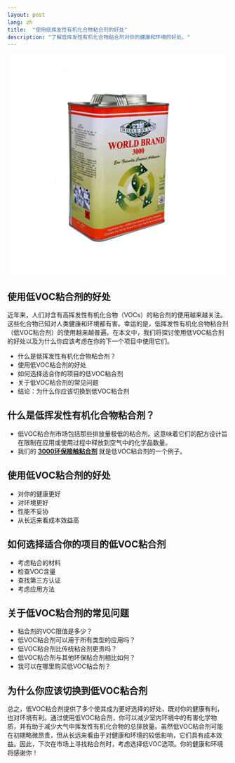 ```yaml
---
layout: post
lang: zh
title:  "使用低挥发性有机化合物粘合剂的好处"
description: "了解低挥发性有机化合物粘合剂对你的健康和环境的好处。"
---
```

![3000](/images/24@2x.jpg "3000")

## 使用低VOC粘合剂的好处
近年来，人们对含有高挥发性有机化合物（VOCs）的粘合剂的使用越来越关注。这些化合物已知对人类健康和环境都有害。幸运的是，低挥发性有机化合物粘合剂（低VOC粘合剂）的使用越来越普遍。在本文中，我们将探讨使用低VOC粘合剂的好处以及为什么你应该考虑在你的下一个项目中使用它们。

* 什么是低挥发性有机化合物粘合剂？
* 使用低VOC粘合剂的好处
* 如何选择适合你的项目的低VOC粘合剂
* 关于低VOC粘合剂的常见问题
* 结论：为什么你应该切换到低VOC粘合剂

## 什么是低挥发性有机化合物粘合剂？
* 低VOC粘合剂市场包括那些排放量极低的粘合剂。这意味着它们的配方设计旨在限制在应用或使用过程中释放到空气中的化学品数量。
* 我们的 [__3000环保接触粘合剂__](/products/3000.html) 就是低VOC粘合剂的一个例子。

## 使用低VOC粘合剂的好处
* 对你的健康更好
* 对环境更好
* 性能不妥协
* 从长远来看成本效益高

## 如何选择适合你的项目的低VOC粘合剂
* 考虑粘合的材料
* 检查VOC含量
* 查找第三方认证
* 考虑应用方法

## 关于低VOC粘合剂的常见问题
* 粘合剂的VOC限值是多少？
* 低VOC粘合剂可以用于所有类型的应用吗？
* 低VOC粘合剂比传统粘合剂更贵吗？
* 低VOC粘合剂与其他环保粘合剂相比如何？
* 我可以在哪里购买低VOC粘合剂？

## 为什么你应该切换到低VOC粘合剂
总之，低VOC粘合剂提供了多个使其成为更好选择的好处，既对你的健康有利，也对环境有利。通过使用低VOC粘合剂，你可以减少室内环境中的有害化学物质，并有助于减少大气中挥发性有机化合物的总排放量。虽然低VOC粘合剂可能在初期略微昂贵，但从长远来看由于对健康和环境的较低影响，它们具有成本效益。因此，下次在市场上寻找粘合剂时，考虑选择低VOC选项。你的健康和环境将感谢你！
